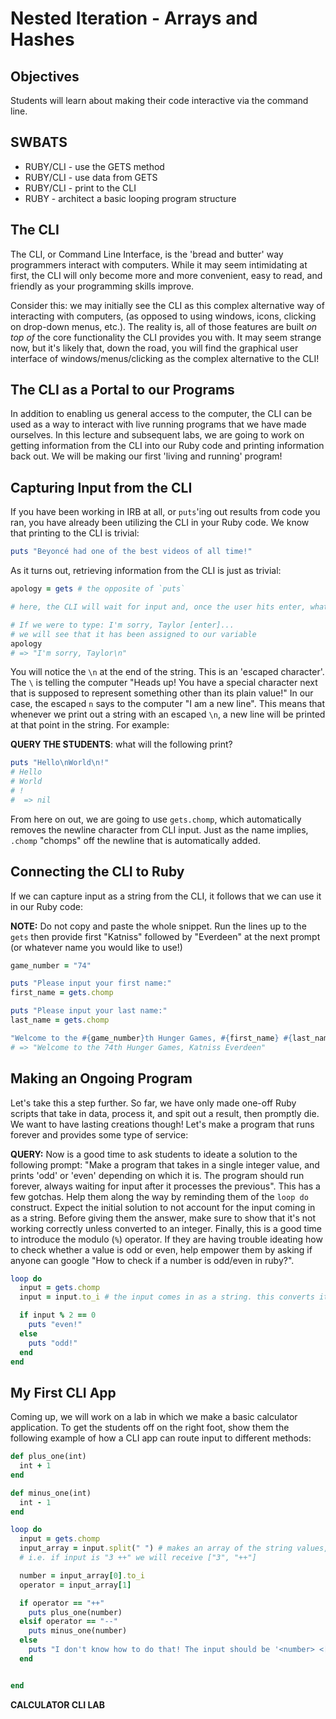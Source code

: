 # Nested Iteration - Arrays and Hashes

## Objectives

Students will learn about making their code interactive via the command line.

## SWBATS

+ RUBY/CLI - use the GETS method
+ RUBY/CLI - use data from GETS
+ RUBY/CLI - print to the CLI
+ RUBY - architect a basic looping program structure


## The CLI

The CLI, or Command Line Interface, is the 'bread and butter' way programmers interact with computers. While it may seem intimidating at first, the CLI will only become more and more convenient, easy to read, and friendly as your programming skills improve.

Consider this: we may initially see the CLI as this complex alternative way of interacting with computers, (as opposed to using windows, icons, clicking on drop-down menus, etc.). The reality is, all of those features are built _on top of_ the core functionality the CLI provides you with. It may seem strange now, but it's likely that, down the road, you will find the graphical user interface of windows/menus/clicking as the complex alternative to the CLI!

## The CLI as a Portal to our Programs

In addition to enabling us general access to the computer, the CLI can be used as a way to interact with live running programs that we have made ourselves. In this lecture and subsequent labs, we are going to work on getting information from the CLI into our Ruby code and printing information back out. We will be making our first 'living and running' program!

## Capturing Input from the CLI

If you have been working in IRB at all, or `puts`'ing out results from code you ran, you have already been utilizing the CLI in your Ruby code. We know that printing to the CLI is trivial:
```ruby
puts "Beyoncé had one of the best videos of all time!"
```

As it turns out, retrieving information from the CLI is just as trivial:

```ruby
apology = gets # the opposite of `puts`

# here, the CLI will wait for input and, once the user hits enter, whatever was typed will be assigned to the variable `apology`

# If we were to type: I'm sorry, Taylor [enter]...
# we will see that it has been assigned to our variable
apology
# => "I'm sorry, Taylor\n"
```

You will notice the `\n` at the end of the string. This is an 'escaped character'. The `\` is telling the computer "Heads up! You have a special character next that is supposed to represent something other than its plain value!" In our case, the escaped `n` says to the computer "I am a new line". This means that whenever we print out a string with an escaped `\n`, a new line will be printed at that point in the string. For example:

**QUERY THE STUDENTS**: what will the following print?

```Ruby
puts "Hello\nWorld\n!"
# Hello
# World
# !
#  => nil
```

From here on out, we are going to use `gets.chomp`, which automatically removes the newline character from CLI input. Just as the name implies, `.chomp` "chomps" off the newline that is automatically added.

## Connecting the CLI to Ruby

If we can capture input as a string from the CLI, it follows that we can use it in our Ruby code:

**NOTE:** Do not copy and paste the whole snippet. Run the lines up to the `gets` then provide first "Katniss" followed by "Everdeen" at the next prompt (or whatever name you would like to use!)

```ruby
game_number = "74"

puts "Please input your first name:"
first_name = gets.chomp

puts "Please input your last name:"
last_name = gets.chomp

"Welcome to the #{game_number}th Hunger Games, #{first_name} #{last_name}"
# => "Welcome to the 74th Hunger Games, Katniss Everdeen"
```

## Making an Ongoing Program

Let's take this a step further. So far, we have only made one-off Ruby scripts that take in data, process it, and spit out a result, then promptly die. We want to have lasting creations though! Let's make a program that runs forever and provides some type of service:

**QUERY:** Now is a good time to ask students to ideate a solution to the following prompt: "Make a program that takes in a single integer value, and prints 'odd' or 'even' depending on which it is. The program should run forever, always waiting for input after it processes the previous". This has a few gotchas. Help them along the way by reminding them of the `loop do` construct. Expect the initial solution to not account for the input coming in as a string. Before giving them the answer, make sure to show that it's not working correctly unless converted to an integer. Finally, this is a good time to introduce the modulo (`%`) operator. If they are having trouble ideating how to check whether a value is odd or even, help empower them by asking if anyone can google "How to check if a number is odd/even in ruby?".

```ruby
loop do
  input = gets.chomp
  input = input.to_i # the input comes in as a string. this converts it to an integer

  if input % 2 == 0
    puts "even!"
  else
    puts "odd!"
  end
end
```

## My First CLI App

Coming up, we will work on a lab in which we make a basic calculator application. To get the students off on the right foot, show them the following example of how a CLI app can route input to different methods:

```ruby
def plus_one(int)
  int + 1
end

def minus_one(int)
  int - 1
end

loop do
  input = gets.chomp
  input_array = input.split(" ") # makes an array of the string values, using space as a delimiter
  # i.e. if input is "3 ++" we will receive ["3", "++"]

  number = input_array[0].to_i
  operator = input_array[1]

  if operator == "++"
    puts plus_one(number)
  elsif operator == "--"
    puts minus_one(number)
  else
    puts "I don't know how to do that! The input should be '<number> <[++, --]>'"
  end


end
```

**CALCULATOR CLI LAB**
